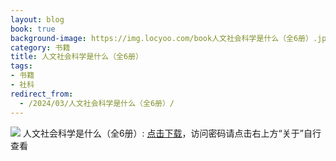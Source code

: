```yaml
---
layout: blog
book: true
background-image: https://img.locyoo.com/book人文社会科学是什么（全6册）.jpg
category: 书籍
title: 人文社会科学是什么（全6册）
tags:
- 书籍
- 社科
redirect_from:
  - /2024/03/人文社会科学是什么（全6册）/
---
```

![](https://img.locyoo.com/book人文社会科学是什么（全6册）.jpg)
人文社会科学是什么（全6册）: <a name = "ref1" href="https://url18.ctfile.com/f/50983618-1345419202-92daaf?p=3619">点击下载</a>，访问密码请点击右上方“关于”自行查看